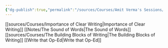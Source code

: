 ```yaml
---
{"dg-publish":true,"permalink":"/sources/Courses/Amit Verma's Sessions/"}
---
```


[[sources/Courses/Importance of Clear Writing\|Importance of Clear Writing]]
[[Notes/The Sound of Words\|The Sound of Words]]
[[sources/Courses/The Building Blocks of Writing\|The Building Blocks of Writing]]
[[Write that Op-Ed\|Write that Op-Ed]]
